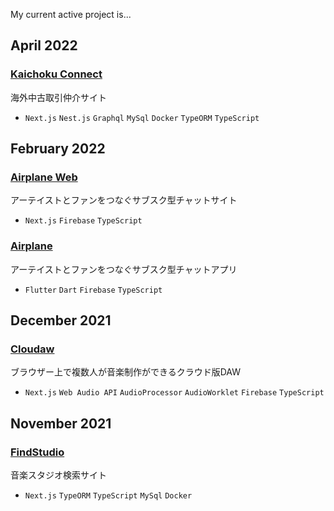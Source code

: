 My current active project is...


## April 2022

### [Kaichoku Connect](https://github.com/laptise/kaichoku-connect)

海外中古取引仲介サイト

- `Next.js` `Nest.js` `Graphql` `MySql` `Docker` `TypeORM` `TypeScript`

## February 2022

### [Airplane Web](https://github.com/laptise/airplane-web)

アーテイストとファンをつなぐサブスク型チャットサイト

- `Next.js` `Firebase` `TypeScript`

### [Airplane](https://github.com/laptise/airplane)

アーテイストとファンをつなぐサブスク型チャットアプリ

- `Flutter` `Dart` `Firebase` `TypeScript`

## December 2021

### [Cloudaw](https://github.com/laptise/cloudaw)

ブラウザー上で複数人が音楽制作ができるクラウド版DAW

- `Next.js` `Web Audio API` `AudioProcessor` `AudioWorklet` `Firebase` `TypeScript`

## November 2021 

### [FindStudio](https://github.com/laptise/find-studio)

音楽スタジオ検索サイト

- `Next.js` `TypeORM` `TypeScript` `MySql` `Docker`
